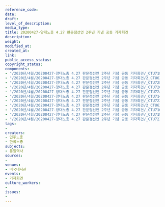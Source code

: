 ```yaml
---
reference_code: 
date: 
draft: 
level_of_description: 
media_type: 
title: 20200427-양대노총 4.27 판문점선언 2주년 기념 공동 기자회견
description: 
weight: 
modified_at: 
created_at: 
link: 
public_access_status: 
copyright_status: 
components:
- "/2020년/4월/20200427-양대노총 4.27 판문점선언 2주년 기념 공동 기자회견/_CTU7183.jpg"
- "/2020년/4월/20200427-양대노총 4.27 판문점선언 2주년 기념 공동 기자회견/2_CTU6376.jpg"
- "/2020년/4월/20200427-양대노총 4.27 판문점선언 2주년 기념 공동 기자회견/_CTU7285.jpg"
- "/2020년/4월/20200427-양대노총 4.27 판문점선언 2주년 기념 공동 기자회견/_CTU7208.jpg"
- "/2020년/4월/20200427-양대노총 4.27 판문점선언 2주년 기념 공동 기자회견/_CTU7242.jpg"
- "/2020년/4월/20200427-양대노총 4.27 판문점선언 2주년 기념 공동 기자회견/_CTU7144.jpg"
- "/2020년/4월/20200427-양대노총 4.27 판문점선언 2주년 기념 공동 기자회견/_CTU7226.jpg"
- "/2020년/4월/20200427-양대노총 4.27 판문점선언 2주년 기념 공동 기자회견/2_CTU6389.jpg"
- "/2020년/4월/20200427-양대노총 4.27 판문점선언 2주년 기념 공동 기자회견/_CTU7166.jpg"
- "/2020년/4월/20200427-양대노총 4.27 판문점선언 2주년 기념 공동 기자회견/_CTU7189.jpg"
- "/2020년/4월/20200427-양대노총 4.27 판문점선언 2주년 기념 공동 기자회견/_CTU7234.jpg"
tags:
- 
creators:
- 민주노총
- 한국노총
subjects:
- 통일역사
sources:
- 
venues:
- 미국대사관
events:
- 기자회견
culture_workers:
- 
issues:
- 
---
```

